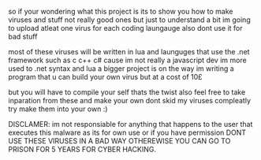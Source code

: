 so if your wondering what this project is its to show you how to make viruses and stuff not really good ones but just to understand a bit im going to upload atleat one virus for each coding laungauge 
also dont use it for bad stuff

most of these viruses will be written in lua and launguges that use the .net framework such as c c++ c# cause im not really a javascript dev im more used to .net syntax and lua a bigger project is on the way im writing a program that u can build your own virus but at a cost of 10£

but you will have to compile your self thats the twist also feel free to take inparation from these and make your own dont skid my viruses compleatly try make them into your own :)






DISCLAMER: im not responsiable for anything that happens to the user that executes this malware as its for own use or if you have permission DONT USE THESE VIRUSES IN A BAD WAY OTHEREWISE YOU CAN GO TO PRISON FOR 5 YEARS FOR CYBER HACKING.
